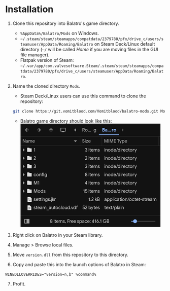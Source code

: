 # Installation

1. Clone this repository into Balatro's game directory.

   - `%AppData%/Balatro/Mods` on Windows.
   - `~/.steam/steam/steamapps/compatdata/2379780/pfx/drive_c/users/steamuser/AppData/Roaming/Balatro` on Steam Deck/Linux default directory (`~/` will be called _Home_ if you are moving files in the GUI file manager).
   - Flatpak version of Steam: `~/.var/app/com.valvesoftware.Steam/.steam/steam/steamapps/compatdata/2379780/pfx/drive_c/users/steamuser/AppData/Roaming/Balatro`.

2. Name the cloned directory `Mods`.

   - Steam Deck/Linux users can use this command to clone the repository:

   ```sh
   git clone https://git.vomitblood.com/Vomitblood/balatro-mods.git Mods
   ```

   - Balatro game directory should look like this:
     ![screenshot](assets/screenshot.png)

3. Right click on Balatro in your Steam library.
4. Manage > Browse local files.
5. Move `version.dll` from this repository to this directory.
6. Copy and paste this into the launch options of Balatro in Steam:

```
WINEDLLOVERRIDES="version=n,b" %command%
```

7. Profit.
